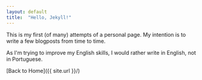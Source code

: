 ```yaml
---
layout: default
title:  "Hello, Jekyll!"
---
```


This is my first (of many) attempts of a personal page. My intention is to write a few blogposts from time to time. 

As I'm trying to improve my English skills, I would rather write in English, not in Portuguese.

[Back to Home]({{ site.url }}/)

